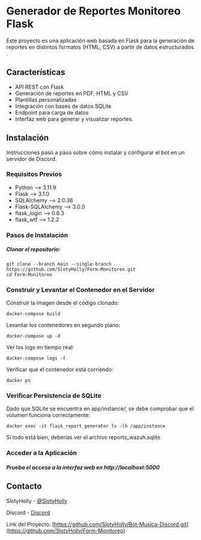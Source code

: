 # Generador de Reportes Monitoreo Flask

Este proyecto es una aplicación web basada en Flask para la generación de reportes en distintos formatos (HTML, CSV) a partir de datos estructurados.
.

## Características

- API REST con Flask
- Generación de reportes en PDF, HTML y CSV
- Plantillas personalizadas
- Integración con bases de datos SQLite
- Endpoint para carga de datos
- Interfaz web para generar y visualizar reportes.

## Instalación

Instrucciones paso a paso sobre cómo instalar y configurar el bot en un servidor de Discord.

### Requisitos Previos

- Python --> 3.11.9
- Flask --> 3.1.0
- SQLAlchemy --> 2.0.36
- Flask-SQLAlchemy --> 3.0.0
- flask_login --> 0.6.3
- flask_wtf --> 1.2.2

### Pasos de Instalación

##### Clonar el repositorio:
```git
git clone --branch main --single-branch https://github.com/SlotyHolly/Form-Monitoreo.git
cd Form-Monitoreo
```
### Construir y Levantar el Contenedor en el Servidor

Construir la imagen desde el código clonado:
```git
docker-compose build
```

Levantar los contenedores en segundo plano:

```git
docker-compose up -d
```
Ver los logs en tiempo real:

```git
docker-compose logs -f
```
Verificar que el contenedor está corriendo:
```git
docker ps
```

### Verificar Persistencia de SQLite

Dado que SQLite se encuentra en app/instance/, se debe comprobar que el volumen funciona correctamente:

```git
docker exec -it flask_report_generator ls -lh /app/instance
```

Si todo está bien, deberías ver el archivo reports_wazuh.sqlite

### Acceder a la Aplicación


##### Prueba el acceso a la interfaz web en http://localhost:5000


## Contacto

SlotyHolly - [@SlotyHolly](https://twitter.com/SlotyHolly)

Discord - [Discord](https://discord.gg/SlotyHolly)

Link del Proyecto: [https://github.com/SlotyHolly/Bot-Musica-Discord.git](https://github.com/SlotyHolly/Form-Monitoreo)
